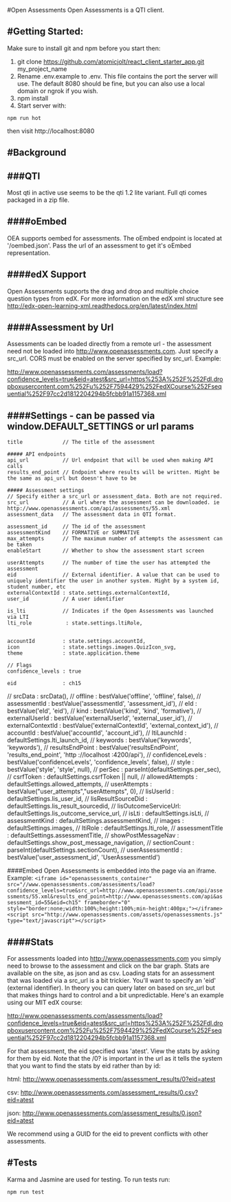#Open Assessments
Open Assessments is a QTI client.

#Getting Started:
-----------------------

Make sure to install git and npm before you start then:

1. git clone https://github.com/atomicjolt/react_client_starter_app.git my_project_name
2. Rename .env.example to .env. This file contains the port the server will use. The default 8080 should be fine, but you can also use a local domain or ngrok if you wish.
3. npm install
4. Start server with:

  `npm run hot`

then visit http://localhost:8080


#Background
-----------------------

###QTI
-----------------------
Most qti in active use seems to be the qti 1.2 lite variant. Full qti comes packaged in a zip file.

####oEmbed
-----------------------
OEA supports oembed for assessments. The oEmbed endpoint is located at '/oembed.json'. Pass the url of an assessment to get it's oEmbed representation.

####edX Support
-----------------------
Open Assessments supports the drag and drop and multiple choice question types from edX.
For more information on the edX xml structure see http://edx-open-learning-xml.readthedocs.org/en/latest/index.html

####Assessment by Url
-----------------------
Assessments can be loaded directly from a remote url - the assessment need not be loaded into http://www.openassessments.com.
Just specify a src_url. CORS must be enabled on the server specified by src_url. Example:

http://www.openassessments.com/assessments/load?confidence_levels=true&eid=atest&src_url=https%253A%252F%252Fdl.dropboxusercontent.com%252Fu%252F7594429%252FedXCourse%252Fsequential%252F97cc2d1812204294b5fcbb91a1157368.xml

####Settings - can be passed via window.DEFAULT_SETTINGS or url params
-----------------------
    title             // The title of the assessment

    ##### API endpoints
    api_url           // Url endpoint that will be used when making API calls
    results_end_point // Endpoint where results will be written. Might be the same as api_url but doesn't have to be

    ##### Assessment settings
    // Specify either a src_url or assessment_data. Both are not required.
    src_url           // A url where the assessment can be downloaded. ie http://www.openassessments.com/api/assessments/55.xml
    assessment_data   // The assessment data in QTI format.

    assessment_id     // The id of the assessment
    assessmentKind    // FORMATIVE or SUMMATIVE
    max_attempts      // The maximum number of attempts the assessment can be taken
    enableStart       // Whether to show the assessment start screen

    userAttempts      // The number of time the user has attempted the assessment
    eid               // External identifier. A value that can be used to uniquely identifier the user in another system. Might by a system id, student number, etc
    externalContextId : state.settings.externalContextId,
    user_id           // A user identifier

    is_lti            // Indicates if the Open Assessments was launched via LTI
    lti_role           : state.settings.ltiRole,


    accountId         : state.settings.accountId,
    icon              : state.settings.images.QuizIcon_svg,
    theme             : state.application.theme

    // Flags
    confidence_levels : true

    eid               : ch15


//     srcData            : srcData(),
//     offline            : bestValue('offline', 'offline', false),
//     assessmentId       : bestValue('assessmentId', 'assessment_id'),
//     eId                : bestValue('eId', 'eid'),
//     kind               : bestValue('kind', 'kind', 'formative'),
//     externalUserId     : bestValue('externalUserId', 'external_user_id'),
//     externalContextId  : bestValue('externalContextId', 'external_context_id'),
//     accountId          : bestValue('accountId', 'account_id'),
//     ltiLaunchId        : defaultSettings.lti_launch_id,
//     keywords           : bestValue('keywords', 'keywords'),
//     resultsEndPoint    : bestValue('resultsEndPoint', 'results_end_point', 'http  ://localhost  :4200/api'),
//     confidenceLevels   : bestValue('confidenceLevels', 'confidence_levels', false),
//     style              : bestValue('style', 'style', null),
//     perSec             : parseInt(defaultSettings.per_sec),
//     csrfToken          : defaultSettings.csrfToken || null,
//     allowedAttempts    : defaultSettings.allowed_attempts,
//     userAttempts       : bestValue("user_attempts","userAttempts", 0),
//     lisUserId          : defaultSettings.lis_user_id,
//     lisResultSourceDid : defaultSettings.lis_result_sourcedid,
//     lisOutcomeServiceUrl: defaultSettings.lis_outcome_service_url,
//     isLti              : defaultSettings.isLti,
//     assessmentKind     : defaultSettings.assessmentKind,
//     images             : defaultSettings.images,
//     ltiRole            : defaultSettings.lti_role,
//     assessmentTitle    : defaultSettings.assessmentTitle,
//     showPostMessageNav : defaultSettings.show_post_message_navigation,
//     sectionCount       : parseInt(defaultSettings.sectionCount),
//     userAssessmentId   : bestValue('user_assessment_id', 'UserAssessmentId')

####Embed
Open Assessments is embedded into the page via an iframe. Example:
    `<iframe id="openassessments_container" src="//www.openassessments.com/assessments/load?confidence_levels=true&src_url=http://www.openassessments.com/api/assessments/55.xml&results_end_point=http://www.openassessments.com/api&assessment_id=55&eid=ch15" frameborder="0" style="border:none;width:100%;height:100%;min-height:400px;"></iframe><script src="http://www.openassessments.com/assets/openassessments.js" type="text/javascript"></script>`

####Stats
-----------------------
For assessments loaded into http://www.openassessments.com you simply need to browse to the assessment and click on the bar graph.
Stats are available on the site, as json and as csv. Loading stats for an assessment that was loaded via a src_url is a bit trickier.
You'll want to specify an 'eid' (external identifier). In theory you can query later on based on src_url but that makes things hard to control and a
bit unpredictable. Here's an example using our MIT edX course:

http://www.openassessments.com/assessments/load?confidence_levels=true&eid=atest&src_url=https%253A%252F%252Fdl.dropboxusercontent.com%252Fu%252F7594429%252FedXCourse%252Fsequential%252F97cc2d1812204294b5fcbb91a1157368.xml

For that assessment, the eid specified was 'atest'. View the stats by asking for them by eid. Note that the /0? is important in the url as it tells the system
that you want to find the stats by eid rather than by id:

html:
http://www.openassessments.com/assessment_results/0?eid=atest

csv:
http://www.openassessments.com/assessment_results/0.csv?eid=atest

json:
http://www.openassessments.com/assessment_results/0.json?eid=atest

We recommend using a GUID for the eid to prevent conflicts with other assessments.

#Tests
-----------
Karma and Jasmine are used for testing. To run tests run:

  `npm run test`
